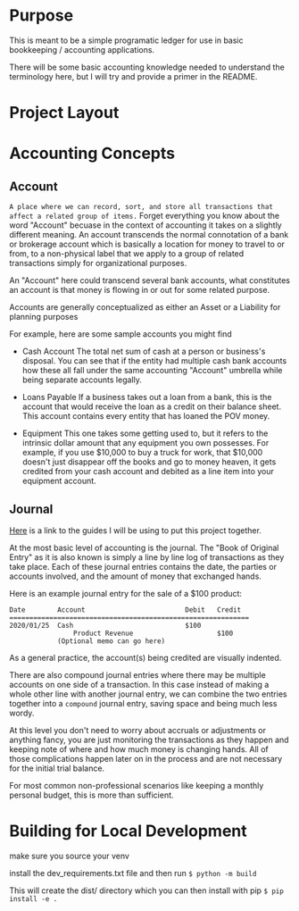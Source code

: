 # Purpose
This is meant to be a simple programatic ledger for use in basic bookkeeping
/ accounting applications.

There will be some basic accounting knowledge needed to understand the
terminology here, but I will try and provide a primer in the README.

# Project Layout


# Accounting Concepts

## Account
`A place where we can record, sort, and store all transactions that affect a related group of items.`
Forget everything you know about the word "Account" becuase in the context of
accounting it takes on a slightly different meaning.  An account transcends
the normal connotation of a bank or brokerage account which is basically a
location for money to travel to or from, to a non-physical label that we apply
to a group of related transactions simply for organizational purposes.

An "Account" here could transcend several bank accounts, what constitutes an
account is that money is flowing in or out for some related purpose.

Accounts are generally conceptualized as either an Asset or a Liability for
planning purposes

For example, here are some sample accounts you might find

- Cash Account
    The total net sum of cash at a person or business's disposal.  You can see
    that if the entity had multiple cash bank accounts how these all fall under
    the same accounting "Account" umbrella while being separate accounts
    legally.

- Loans Payable
    If a business takes out a loan from a bank, this is the account that would
    receive the loan as a credit on their balance sheet.  This account contains
    every entity that has loaned the POV money.

- Equipment
    This one takes some getting used to, but it refers to the intrinsic dollar
    amount that any equipment you own possesses.  For example, if you use
    $10,000 to buy a truck for work, that $10,000 doesn't just disappear off
    the books and go to money heaven, it gets credited from your cash account
    and debited as a line item into your equipment account.

## Journal
[Here](https://www.accountingtools.com/articles/what-is-a-journal-entry.html)
is a link to the guides I will be using to put this project together.

At the most basic level of accounting is the journal.  The "Book of Original
Entry" as it is also known is simply a line by line log of transactions as they
take place.  Each of these journal entries contains the date, the parties or
accounts involved, and the amount of money that exchanged hands.

Here is an example journal entry for the sale of a $100 product:
```
Date        Account                         Debit   Credit     
============================================================
2020/01/25  Cash                            $100
                Product Revenue                     $100
            (Optional memo can go here)
```

As a general practice, the account(s) being credited are visually indented.

There are also compound journal entries where there may be multiple accounts
on one side of a transaction.  In this case instead of making a whole other
line with another journal entry, we can combine the two entries together into a
`compound` journal entry, saving space and being much less wordy.

At this level you don't need to worry about accruals or adjustments or anything
fancy, you are just monitoring the transactions as they happen and keeping note
of where and how much money is changing hands.  All of those complications
happen later on in the process and are not necessary for the initial trial
balance.

For most common non-professional scenarios like keeping a monthly personal
budget, this is more than sufficient.

# Building for Local Development
make sure you source your venv

install the dev_requirements.txt file and then run
`$ python -m build`

This will create the dist/ directory which you can then install with pip
`$ pip install -e .`